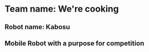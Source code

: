 # Team name: We're cooking

## Robot name: Kabosu

## Mobile Robot with a purpose for competition


